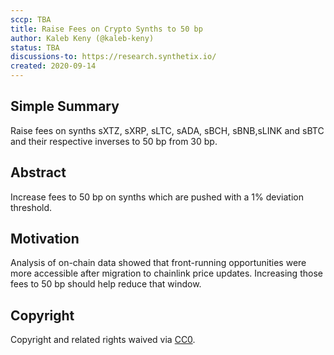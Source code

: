 ```yaml
---
sccp: TBA
title: Raise Fees on Crypto Synths to 50 bp
author: Kaleb Keny (@kaleb-keny)
status: TBA
discussions-to: https://research.synthetix.io/
created: 2020-09-14
---
```


## Simple Summary

Raise fees on synths sXTZ, sXRP, sLTC, sADA, sBCH, sBNB,sLINK and sBTC and their respective inverses to 50 bp from 30 bp.

## Abstract

<!--A short (~200 word) description of the variable change proposed.-->

Increase fees to 50 bp on synths which are pushed with a 1% deviation threshold.

## Motivation

Analysis of on-chain data showed that front-running opportunities were more accessible after migration to chainlink price updates. Increasing those fees to 50 bp should help reduce that window.

## Copyright

Copyright and related rights waived via [CC0](https://creativecommons.org/publicdomain/zero/1.0/).